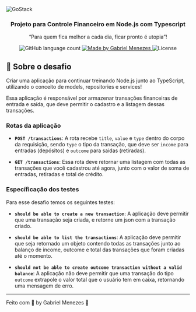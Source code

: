 <img alt="GoStack" src="https://storage.googleapis.com/golden-wind/bootcamp-gostack/header-desafios.png" />

<h3 align="center">
  Projeto para Controle Financeiro em Node.js com Typescript
</h3>

<p align="center">“Para quem fica melhor a cada dia, ficar pronto é utopia”!</blockquote>

<p align="center">
  <img alt="GitHub language count" src="https://img.shields.io/github/languages/count/rocketseat/bootcamp-gostack-desafios?color=%2304D361">

  <a href="https://github.com.br/mnzsss">
    <img alt="Made by Gabriel Menezes" src="https://img.shields.io/badge/made%20by-mnzsss-%2304D361">
  </a>

  <img alt="License" src="https://img.shields.io/badge/license-MIT-%2304D361">
</p>

## :rocket: Sobre o desafio

Criar uma aplicação para continuar treinando Node.js junto ao TypeScript, utilizando o conceito de models, repositories e services!

Essa aplicação é responsável por armazenar transações financeiras de entrada e saída, que deve permitir o cadastro e a listagem dessas transações.

### Rotas da aplicação

- **`POST /transactions`**: A rota recebe `title`, `value` e `type` dentro do corpo da requisição, sendo `type` o tipo da transação, que deve ser `income` para entradas (depósitos) e `outcome` para saidas (retiradas).

- **`GET /transactions`**: Essa rota deve retornar uma listagem com todas as transações que você cadastrou até agora, junto com o valor de soma de entradas, retiradas e total de crédito.

### Específicação dos testes

Para esse desafio temos os seguintes testes:

- **`should be able to create a new transaction`**: A aplicação deve permitir que uma transação seja criada, e retorne um json com a transação criado.

- **`should be able to list the transactions`**: A aplicação deve permitir que seja retornado um objeto contendo todas as transações junto ao balanço de income, outcome e total das transações que foram criadas até o momento.

- **`should not be able to create outcome transaction without a valid balance`**: A aplicação não deve permitir que uma transação do tipo `outcome` extrapole o valor total que o usuário tem em caixa, retornando uma mensagem de erro.

---

Feito com 💜 by Gabriel Menezes :wave:
